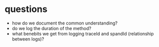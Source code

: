 # questions
- how do we document the common understanding?
- do we log the duration of the method?
- what benebits we get from logging traceId and spandId (relationship between logs)?